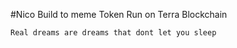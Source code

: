 #Nico  Build to meme Token Run on Terra Blockchain 


```bash
Real dreams are dreams that dont let you sleep
```
